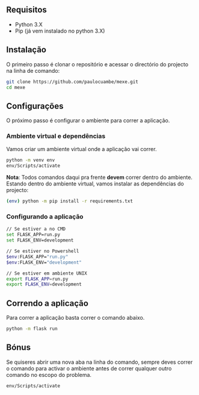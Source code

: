 ## Requisitos

- Python 3.X
- Pip (já vem instalado no python 3.X)

## Instalação

O primeiro passo é clonar o repositório e acessar o directório do projecto na linha de comando:

```bash
git clone https://github.com/paulocuambe/mexe.git
cd mexe
```

## Configurações

O próximo passo é configurar o ambiente para correr a aplicação.

### Ambiente virtual e dependências

Vamos criar um ambiente virtual onde a aplicação vai correr.

```bash
python -m venv env
env/Scripts/activate
```

**Nota**: Todos comandos daqui pra frente **devem** correr dentro do ambiente.
Estando dentro do ambiente virtual, vamos instalar as dependências do projecto:

```bash
(env) python -m pip install -r requirements.txt
```

### Configurando a aplicação

```bash
// Se estiver a no CMD
set FLASK_APP=run.py
set FLASK_ENV=development

// Se estiver no Powershell
$env:FLASK_APP="run.py"
$env:FLASK_ENV="development"

// Se estiver em ambiente UNIX
export FLASK_APP=run.py
export FLASK_ENV=development

```

## Correndo a aplicação

Para correr a aplicação basta correr o comando abaixo.

```bash
python -m flask run
```

## Bónus

Se quiseres abrir uma nova aba na linha do comando, sempre deves correr o comando para activar o ambiente antes de correr qualquer outro comando no escopo do problema.

```bash
env/Scripts/activate
```
